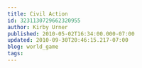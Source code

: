 ```yaml
---
title: Civil Action
id: 3231130729662320955
author: Kirby Urner
published: 2010-05-02T16:34:00.000-07:00
updated: 2010-09-30T20:46:15.217-07:00
blog: world_game
tags: 
---
```


